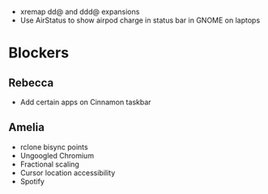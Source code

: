 - xremap dd@ and ddd@ expansions
- Use AirStatus to show airpod charge in status bar in GNOME on laptops

# Blockers

## Rebecca
- Add certain apps on Cinnamon taskbar

## Amelia
- rclone bisync points
- Ungoogled Chromium
- Fractional scaling
- Cursor location accessibility
- Spotify
